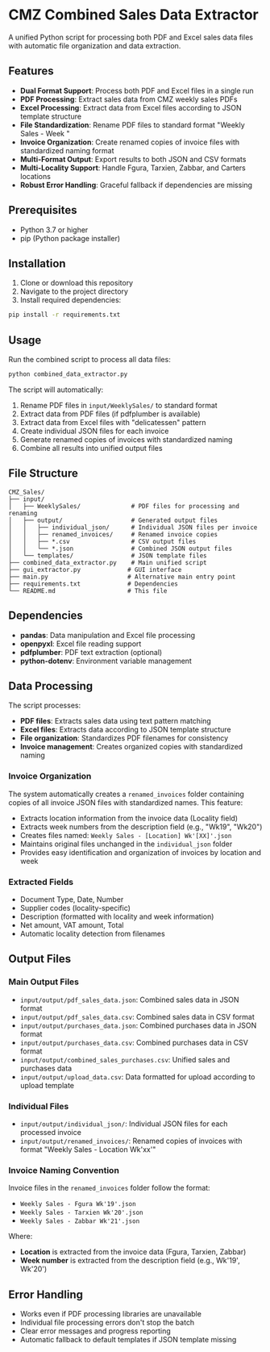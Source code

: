 # CMZ Combined Sales Data Extractor

A unified Python script for processing both PDF and Excel sales data files with automatic file organization and data extraction.

## Features

- **Dual Format Support**: Process both PDF and Excel files in a single run
- **PDF Processing**: Extract sales data from CMZ weekly sales PDFs
- **Excel Processing**: Extract data from Excel files according to JSON template structure
- **File Standardization**: Rename PDF files to standard format "Weekly Sales - <Locality> Week <Number>"
- **Invoice Organization**: Create renamed copies of invoice files with standardized naming format
- **Multi-Format Output**: Export results to both JSON and CSV formats
- **Multi-Locality Support**: Handle Fgura, Tarxien, Zabbar, and Carters locations
- **Robust Error Handling**: Graceful fallback if dependencies are missing

## Prerequisites

- Python 3.7 or higher
- pip (Python package installer)

## Installation

1. Clone or download this repository
2. Navigate to the project directory
3. Install required dependencies:

```bash
pip install -r requirements.txt
```

## Usage

Run the combined script to process all data files:

```bash
python combined_data_extractor.py
```

The script will automatically:
1. Rename PDF files in `input/WeeklySales/` to standard format
2. Extract data from PDF files (if pdfplumber is available)
3. Extract data from Excel files with "delicatessen" pattern
4. Create individual JSON files for each invoice
5. Generate renamed copies of invoices with standardized naming
6. Combine all results into unified output files

## File Structure

```
CMZ_Sales/
├── input/
│   ├── WeeklySales/              # PDF files for processing and renaming
│   ├── output/                   # Generated output files
│   │   ├── individual_json/      # Individual JSON files per invoice
│   │   ├── renamed_invoices/     # Renamed invoice copies
│   │   ├── *.csv                 # CSV output files
│   │   └── *.json                # Combined JSON output files
│   └── templates/                # JSON template files
├── combined_data_extractor.py    # Main unified script
├── gui_extractor.py             # GUI interface
├── main.py                      # Alternative main entry point
├── requirements.txt             # Dependencies
└── README.md                    # This file
```

## Dependencies

- **pandas**: Data manipulation and Excel file processing
- **openpyxl**: Excel file reading support
- **pdfplumber**: PDF text extraction (optional)
- **python-dotenv**: Environment variable management

## Data Processing

The script processes:
- **PDF files**: Extracts sales data using text pattern matching
- **Excel files**: Extracts data according to JSON template structure
- **File organization**: Standardizes PDF filenames for consistency
- **Invoice management**: Creates organized copies with standardized naming

### Invoice Organization

The system automatically creates a `renamed_invoices` folder containing copies of all invoice JSON files with standardized names. This feature:

- Extracts location information from the invoice data (Locality field)
- Extracts week numbers from the description field (e.g., "Wk19", "Wk20")
- Creates files named: `Weekly Sales - [Location] Wk'[XX]'.json`
- Maintains original files unchanged in the `individual_json` folder
- Provides easy identification and organization of invoices by location and week

### Extracted Fields

- Document Type, Date, Number
- Supplier codes (locality-specific)
- Description (formatted with locality and week information)
- Net amount, VAT amount, Total
- Automatic locality detection from filenames

## Output Files

### Main Output Files
- `input/output/pdf_sales_data.json`: Combined sales data in JSON format
- `input/output/pdf_sales_data.csv`: Combined sales data in CSV format
- `input/output/purchases_data.json`: Combined purchases data in JSON format
- `input/output/purchases_data.csv`: Combined purchases data in CSV format
- `input/output/combined_sales_purchases.csv`: Unified sales and purchases data
- `input/output/upload_data.csv`: Data formatted for upload according to upload template

### Individual Files
- `input/output/individual_json/`: Individual JSON files for each processed invoice
- `input/output/renamed_invoices/`: Renamed copies of invoices with format "Weekly Sales - Location Wk'xx'"

### Invoice Naming Convention
Invoice files in the `renamed_invoices` folder follow the format:
- `Weekly Sales - Fgura Wk'19'.json`
- `Weekly Sales - Tarxien Wk'20'.json`
- `Weekly Sales - Zabbar Wk'21'.json`

Where:
- **Location** is extracted from the invoice data (Fgura, Tarxien, Zabbar)
- **Week number** is extracted from the description field (e.g., Wk'19', Wk'20')

## Error Handling

- Works even if PDF processing libraries are unavailable
- Individual file processing errors don't stop the batch
- Clear error messages and progress reporting
- Automatic fallback to default templates if JSON template missing